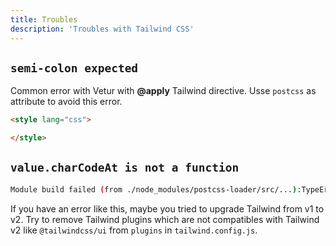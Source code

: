 ```yaml
---
title: Troubles
description: 'Troubles with Tailwind CSS'
---
```


## `semi-colon expected`

Common error with Vetur with **@apply** Tailwind directive. Usse `postcss` as attribute to avoid this error.

```html
<style lang="css">

</style>
```

## `value.charCodeAt is not a function`

```bash
Module build failed (from ./node_modules/postcss-loader/src/...):TypeError: value.charCodeAt is not a function
```

If you have an error like this, maybe you tried to upgrade Tailwind from v1 to v2. Try to remove Tailwind plugins which are not compatibles with Tailwind v2 like `@tailwindcss/ui` from `plugins` in `tailwind.config.js`.
